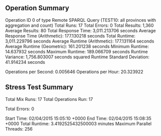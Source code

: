 Operation Summary
-----------------

Operation ID 0 of type Remote SPARQL Query (TEST10: all provinces with aggregation and count)
Total Runs: 17
Total Errors: 0
Total Results: 1,360
Average Results: 80
Total Response Time: 3,011.213706 seconds
Average Response Time (Arithmetic): 177.130218 seconds
Total Runtime: 3,011.229796 seconds
Average Runtime (Arithmetic): 177.131164 seconds
Average Runtime (Geometric): 161.201238 seconds
Minimum Runtime: 14.637932 seconds
Maximum Runtime: 189.066709 seconds
Runtime Variance: 1,756.803007 seconds squared
Runtime Standard Deviation: 41.914234 seconds

Operations per Second: 0.005646
Operations per Hour: 20.323922

Stress Test Summary
-----------------

Total Mix Runs: 17
Total Operations Run: 17

Total Errors: 0

Start Time: 02/04/2015 15:05:10 +0000
End Time: 02/04/2015 15:08:35 +0000
Total Runtime: 3.4192525432500003 minutes
Maximum Parallel Threads: 256

